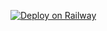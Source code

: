 [![Deploy on Railway](https://railway.app/button.svg)](https://railway.app/new/template?template=https://github.com/kacalayar/vscodehero)
